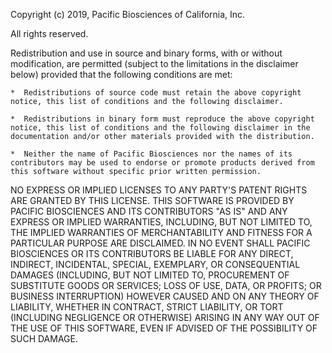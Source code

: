 Copyright (c) 2019, Pacific Biosciences of California, Inc.
 
All rights reserved.
 
Redistribution and use in source and binary forms, with or without modification, are permitted (subject to the limitations in the disclaimer below) provided that the following conditions are met:
 
    *  Redistributions of source code must retain the above copyright notice, this list of conditions and the following disclaimer.
 
    *  Redistributions in binary form must reproduce the above copyright notice, this list of conditions and the following disclaimer in the documentation and/or other materials provided with the distribution.
  
    *  Neither the name of Pacific Biosciences nor the names of its contributors may be used to endorse or promote products derived from this software without specific prior written permission.
 
NO EXPRESS OR IMPLIED LICENSES TO ANY PARTY'S PATENT RIGHTS ARE GRANTED BY THIS LICENSE. THIS SOFTWARE IS PROVIDED BY PACIFIC BIOSCIENCES AND ITS CONTRIBUTORS "AS IS" AND ANY EXPRESS OR IMPLIED WARRANTIES, INCLUDING, BUT NOT LIMITED TO, THE IMPLIED WARRANTIES OF MERCHANTABILITY AND FITNESS FOR A PARTICULAR PURPOSE ARE DISCLAIMED. IN NO EVENT SHALL PACIFIC BIOSCIENCES OR ITS CONTRIBUTORS BE LIABLE FOR ANY DIRECT, INDIRECT, INCIDENTAL, SPECIAL, EXEMPLARY, OR CONSEQUENTIAL DAMAGES (INCLUDING, BUT NOT LIMITED TO, PROCUREMENT OF SUBSTITUTE GOODS OR SERVICES; LOSS OF USE, DATA, OR PROFITS; OR BUSINESS INTERRUPTION) HOWEVER CAUSED AND ON ANY THEORY OF LIABILITY, WHETHER IN CONTRACT, STRICT LIABILITY, OR TORT (INCLUDING NEGLIGENCE OR OTHERWISE) ARISING IN ANY WAY OUT OF THE USE OF THIS SOFTWARE, EVEN IF ADVISED OF THE POSSIBILITY OF SUCH DAMAGE.
 

